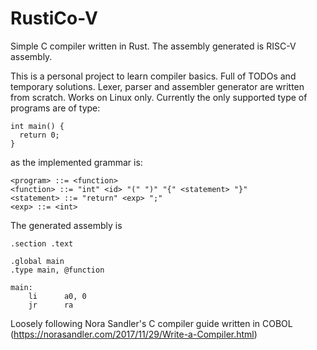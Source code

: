 # RustiCo-V
Simple C compiler written in Rust. The assembly generated is RISC-V assembly.

This is a personal project to learn compiler basics. Full of TODOs and temporary solutions. 
Lexer, parser and assembler generator are written from scratch. Works on Linux only.
Currently the only supported type of programs are of type:
```
int main() { 
  return 0; 
}
```

as the implemented grammar is:
```
<program> ::= <function>
<function> ::= "int" <id> "(" ")" "{" <statement> "}"
<statement> ::= "return" <exp> ";"
<exp> ::= <int>
```
The generated assembly is
```
.section .text

.global main
.type main, @function

main:
	li		a0, 0
	jr		ra
```

Loosely following Nora Sandler's C compiler guide written in COBOL (https://norasandler.com/2017/11/29/Write-a-Compiler.html)

